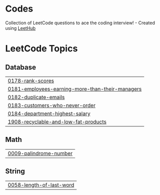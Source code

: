 # Codes
Collection of LeetCode questions to ace the coding interview! - Created using [LeetHub](https://github.com/QasimWani/LeetHub)

<!---LeetCode Topics Start-->
# LeetCode Topics
## Database
|  |
| ------- |
| [0178-rank-scores](https://github.com/baishali1/Codes/tree/master/0178-rank-scores) |
| [0181-employees-earning-more-than-their-managers](https://github.com/baishali1/Codes/tree/master/0181-employees-earning-more-than-their-managers) |
| [0182-duplicate-emails](https://github.com/baishali1/Codes/tree/master/0182-duplicate-emails) |
| [0183-customers-who-never-order](https://github.com/baishali1/Codes/tree/master/0183-customers-who-never-order) |
| [0184-department-highest-salary](https://github.com/baishali1/Codes/tree/master/0184-department-highest-salary) |
| [1908-recyclable-and-low-fat-products](https://github.com/baishali1/Codes/tree/master/1908-recyclable-and-low-fat-products) |
## Math
|  |
| ------- |
| [0009-palindrome-number](https://github.com/baishali1/Codes/tree/master/0009-palindrome-number) |
## String
|  |
| ------- |
| [0058-length-of-last-word](https://github.com/baishali1/Codes/tree/master/0058-length-of-last-word) |
<!---LeetCode Topics End-->